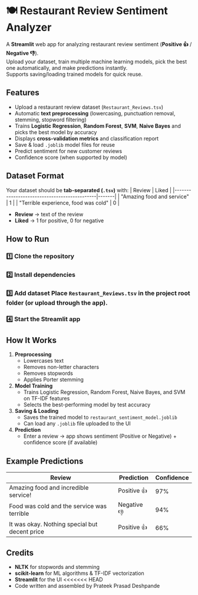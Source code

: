 # 🍽️ Restaurant Review Sentiment Analyzer

A **Streamlit** web app for analyzing restaurant review sentiment (**Positive 👍** / **Negative 👎**).  
Upload your dataset, train multiple machine learning models, pick the best one automatically, and make predictions instantly.  
Supports saving/loading trained models for quick reuse.


##  Features
- Upload a restaurant review dataset (`Restaurant_Reviews.tsv`)
- Automatic **text preprocessing** (lowercasing, punctuation removal, stemming, stopword filtering)
- Trains **Logistic Regression**, **Random Forest**, **SVM**, **Naive Bayes** and picks the best model by accuracy
- Displays **cross-validation metrics** and classification report
- Save & load `.joblib` model files for reuse
- Predict sentiment for new customer reviews
- Confidence score (when supported by model)


##  Dataset Format
Your dataset should be **tab-separated (`.tsv`)** with:
| Review                                      | Liked |
|---------------------------------------------|-------|
| "Amazing food and service"                  |   1   |
| "Terrible experience, food was cold"        |   0   |

- **Review** → text of the review  
- **Liked** → 1 for positive, 0 for negative

##  How to Run
### 1️⃣ Clone the repository
### 2️⃣ Install dependencies
### 3️⃣ Add dataset Place `Restaurant_Reviews.tsv` in the project root folder (or upload through the app).
### 4️⃣ Start the Streamlit app

## How It Works

1. **Preprocessing**
   - Lowercases text
   - Removes non-letter characters
   - Removes stopwords
   - Applies Porter stemming
2. **Model Training**
   - Trains Logistic Regression, Random Forest, Naive Bayes, and SVM on TF-IDF features
   - Selects the best-performing model by test accuracy
3. **Saving & Loading**
   - Saves the trained model to `restaurant_sentiment_model.joblib`
   - Can load any `.joblib` file uploaded to the UI
4. **Prediction**
   - Enter a review → app shows sentiment (Positive or Negative) + confidence score (if available)

##  Example Predictions
| Review                                        | Prediction | Confidence |
|-----------------------------------------------|------------|------------|
| Amazing food and incredible service!          | Positive 👍 | 97%        |
| Food was cold and the service was terrible    | Negative 👎 | 94%        |
| It was okay. Nothing special but decent price | Positive 👍 | 66%        |

##  Credits
- **NLTK** for stopwords and stemming
- **scikit-learn** for ML algorithms & TF-IDF vectorization
- **Streamlit** for the UI
<<<<<<< HEAD
- Code written and assembled by Prateek Prasad Deshpande
